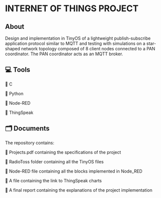 # INTERNET OF THINGS PROJECT
## About
Design and implementation in TinyOS of a lightweight publish-subscribe application protocol similar to MQTT and testing with simulations on a star-shaped network topology composed of 8 client nodes connected to a PAN coordinator. The PAN coordinator acts as an MQTT broker.

## 💻 Tools
🔴 C

🔴 Python

🔴 Node-RED

🔴 ThingSpeak

## 🗂️ Documents
The repository contains:

🔘 Projects.pdf containing the specifications of the project 

🔘 RadioToss folder containing all the TinyOS files

🔘 Node-RED file containing all the blocks implemented in Node_RED

🔘 A file containing the link to ThingSpeak charts

🔘 A final report containing the explanations of the project implementation


